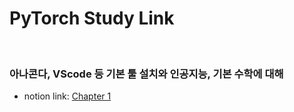 # PyTorch Study Link

<br>

### 아나콘다, VScode 등 기본 툴 설치와 인공지능, 기본 수학에 대해
- notion link: [Chapter 1](https://www.notion.so/Chapter-1-601e6281ece543f48680666769e92859?pvs=4)

